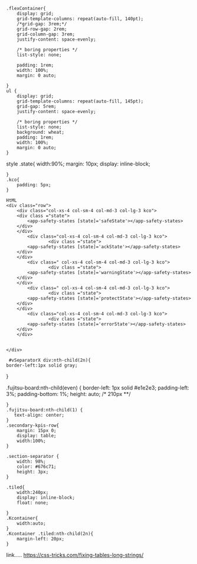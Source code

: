 
    .flexContainer{
        display: grid;
        grid-template-columns: repeat(auto-fill, 140pt);
        /*grid-gap: 3rem;*/
        grid-row-gap: 2rem;
        grid-column-gap: 3rem;
        justify-content: space-evenly;
    
        /* boring properties */
        list-style: none;
       
        padding: 1rem;
        width: 100%;
        margin: 0 auto;
       
    }
    ul {
        display: grid;
        grid-template-columns: repeat(auto-fill, 145pt);
        grid-gap: 5rem;
        justify-content: space-evenly;
    
        /* boring properties */
        list-style: none;
        background: wheat;
        padding: 1rem;
        width: 100%;
        margin: 0 auto;
    }



style
  .state{
        width:90%;
        margin: 10px;
        display: inline-block;
       
        
    }
    .kco{
        padding: 5px;
    }
    
    HtML
    <div class="row">
		<div class="col-xs-4 col-sm-4 col-md-3 col-lg-3 kco">
		<div class ="state">	
			<app-safety-states [state]='safeState'></app-safety-states>
		</div>
		</div>
			<div class="col-xs-4 col-sm-4 col-md-3 col-lg-3 kco">
					<div class ="state">
			<app-safety-states [state]='ackState'></app-safety-states>
		</div>
		</div>
			<div class=" col-xs-4 col-sm-4 col-md-3 col-lg-3 kco">
					<div class ="state">
			<app-safety-states [state]='warningState'></app-safety-states>
		</div>
		</div>
			<div class=" col-xs-4 col-sm-4 col-md-3 col-lg-3 kco">
					<div class ="state">
			<app-safety-states [state]='protectState'></app-safety-states>
		</div>
		</div>
			<div class="col-xs-4 col-sm-4 col-md-3 col-lg-3 kco">
					<div class ="state">
			<app-safety-states [state]='errorState'></app-safety-states>
		</div>
		</div>
		
		
	</div>
	
	 #vSeparatorX div:nth-child(2n){
    border-left:1px solid gray;
  }

  .fujitsu-board:nth-child(even) {
    border-left: 1px solid #e1e2e3;
    padding-left: 3%;
    padding-bottom: 1%;
    height: auto; /* 210px **/
  
    
    }
    .fujitsu-board:nth-child(1) {
       text-align: center; 
    }
    .secondary-kpis-row{
        margin: 15px 0;
        display: table;
        width:100%;
    }
   
    .section-separator {
        width: 98%;
        color: #676c71;
        height: 3px;
    }

    .tiled{
        width:240px; 
        display: inline-block;
        float: none;
        
    }
    .Kcontainer{
        width:auto;  
    }
    .Kcontainer .tiled:nth-child(2n){
        margin-left: 20px;  
    }
    
link.....
https://css-tricks.com/fixing-tables-long-strings/
